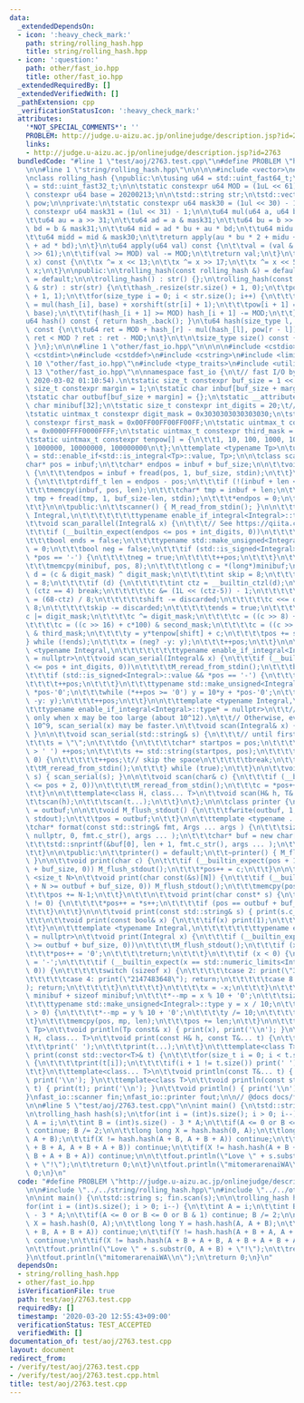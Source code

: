 ```yaml
---
data:
  _extendedDependsOn:
  - icon: ':heavy_check_mark:'
    path: string/rolling_hash.hpp
    title: string/rolling_hash.hpp
  - icon: ':question:'
    path: other/fast_io.hpp
    title: other/fast_io.hpp
  _extendedRequiredBy: []
  _extendedVerifiedWith: []
  _pathExtension: cpp
  _verificationStatusIcon: ':heavy_check_mark:'
  attributes:
    '*NOT_SPECIAL_COMMENTS*': ''
    PROBLEM: http://judge.u-aizu.ac.jp/onlinejudge/description.jsp?id=2763
    links:
    - http://judge.u-aizu.ac.jp/onlinejudge/description.jsp?id=2763
  bundledCode: "#line 1 \"test/aoj/2763.test.cpp\"\n#define PROBLEM \"http://judge.u-aizu.ac.jp/onlinejudge/description.jsp?id=2763\"\
    \n\n#line 1 \"string/rolling_hash.hpp\"\n\n\n\n#include <vector>\n#include <string>\n\
    \nclass rolling_hash {\npublic:\n\tusing u64 = std::uint_fast64_t;\n\tusing size_type\
    \ = std::uint_fast32_t;\n\n\tstatic constexpr u64 MOD = (1uL << 61) - 1;\n\tstatic\
    \ constexpr u64 base = 20200213;\n\n\tstd::string str;\n\tstd::vector<u64> hash_,\
    \ pow;\n\nprivate:\n\tstatic constexpr u64 mask30 = (1ul << 30) - 1;\n\tstatic\
    \ constexpr u64 mask31 = (1ul << 31) - 1;\n\n\tu64 mul(u64 a, u64 b) const {\n\
    \t\tu64 au = a >> 31;\n\t\tu64 ad = a & mask31;\n\t\tu64 bu = b >> 31;\n\t\tu64\
    \ bd = b & mask31;\n\t\tu64 mid = ad * bu + au * bd;\n\t\tu64 midu = mid >> 30;\n\
    \t\tu64 midd = mid & mask30;\n\t\treturn apply(au * bu * 2 + midu + (midd << 31)\
    \ + ad * bd);\n\t}\n\tu64 apply(u64 val) const {\n\t\tval = (val & MOD) + (val\
    \ >> 61);\n\t\tif(val >= MOD) val -= MOD;\n\t\treturn val;\n\t}\n\tsize_type xorshift(size_type\
    \ x) const {\n\t\tx ^= x << 13;\n\t\tx ^= x >> 17;\n\t\tx ^= x << 5;\n\t\treturn\
    \ x;\n\t}\n\npublic:\n\trolling_hash(const rolling_hash &) = default;\n\trolling_hash(rolling_hash&&)\
    \ = default;\n\n\trolling_hash() : str() {};\n\trolling_hash(const std::string\
    \ & str) : str(str) {\n\t\thash_.resize(str.size() + 1, 0);\n\t\tpow.resize(str.size()\
    \ + 1, 1);\n\t\tfor(size_type i = 0; i < str.size(); i++) {\n\t\t\thash_[i + 1]\
    \ = mul(hash_[i], base) + xorshift(str[i] + 1);\n\t\t\tpow[i + 1] = mul(pow[i],\
    \ base);\n\t\t\tif(hash_[i + 1] >= MOD) hash_[i + 1] -= MOD;\n\t\t}\n\t}\n\n\t\
    u64 hash() const { return hash_.back(); }\n\tu64 hash(size_type l, size_type r)\
    \ const {\n\t\tu64 ret = MOD + hash_[r] - mul(hash_[l], pow[r - l]);\n\t\treturn\
    \ ret < MOD ? ret : ret - MOD;\n\t}\n\t\n\tsize_type size() const { return str.size();\
    \ }\n};\n\n\n#line 1 \"other/fast_io.hpp\"\n\n\n\n#include <cstdio>\n#include\
    \ <cstdint>\n#include <cstddef>\n#include <cstring>\n#include <limits>\n#line\
    \ 10 \"other/fast_io.hpp\"\n#include <type_traits>\n#include <utility>\n#line\
    \ 13 \"other/fast_io.hpp\"\n\nnamespace fast_io {\n\t// fast I/O by rsk0315 (update:\
    \ 2020-03-02 01:10:54).\n\tstatic size_t constexpr buf_size = 1 << 17;\n\tstatic\
    \ size_t constexpr margin = 1;\n\tstatic char inbuf[buf_size + margin] = {};\n\
    \tstatic char outbuf[buf_size + margin] = {};\n\tstatic __attribute__((aligned(8)))\
    \ char minibuf[32];\n\tstatic size_t constexpr int_digits = 20;\t// 18446744073709551615\n\
    \tstatic uintmax_t constexpr digit_mask = 0x3030303030303030;\n\tstatic uintmax_t\
    \ constexpr first_mask = 0x00FF00FF00FF00FF;\n\tstatic uintmax_t constexpr second_mask\
    \ = 0x0000FFFF0000FFFF;\n\tstatic uintmax_t constexpr third_mask = 0x00000000FFFFFFFF;\n\
    \tstatic uintmax_t constexpr tenpow[] = {\n\t\t1, 10, 100, 1000, 10000, 100000,\
    \ 1000000, 10000000, 100000000\n\t};\n\ttemplate <typename Tp>\n\tusing enable_if_integral\
    \ = std::enable_if<std::is_integral<Tp>::value, Tp>;\n\n\tclass scanner {\n\t\t\
    char* pos = inbuf;\n\t\tchar* endpos = inbuf + buf_size;\n\n\t\tvoid M_read_from_stdin()\
    \ {\n\t\t\tendpos = inbuf + fread(pos, 1, buf_size, stdin);\n\t\t}\n\t\tvoid M_reread_from_stdin()\
    \ {\n\t\t\tptrdiff_t len = endpos - pos;\n\t\t\tif (!(inbuf + len <= pos)) return;\n\
    \t\t\tmemcpy(inbuf, pos, len);\n\t\t\tchar* tmp = inbuf + len;\n\t\t\tendpos =\
    \ tmp + fread(tmp, 1, buf_size-len, stdin);\n\t\t\t*endpos = 0;\n\t\t\tpos = inbuf;\n\
    \t\t}\n\n\tpublic:\n\t\tscanner() { M_read_from_stdin(); }\n\n\t\ttemplate <typename\
    \ Integral,\n\t\t\t\t\t\t\ttypename enable_if_integral<Integral>::type* = nullptr>\n\
    \t\tvoid scan_parallel(Integral& x) {\n\t\t\t// See https://qiita.com/rsk0315_h4x/items/17a9cb12e0de5fd918f4\n\
    \t\t\tif (__builtin_expect(endpos <= pos + int_digits, 0))\n\t\t\t\tM_reread_from_stdin();\n\
    \t\t\tbool ends = false;\n\t\t\ttypename std::make_unsigned<Integral>::type y\
    \ = 0;\n\t\t\tbool neg = false;\n\t\t\tif (std::is_signed<Integral>::value &&\
    \ *pos == '-') {\n\t\t\t\tneg = true;\n\t\t\t\t++pos;\n\t\t\t}\n\t\t\tdo {\n\t\
    \t\t\tmemcpy(minibuf, pos, 8);\n\t\t\t\tlong c = *(long*)minibuf;\n\t\t\t\tlong\
    \ d = (c & digit_mask) ^ digit_mask;\n\t\t\t\tint skip = 8;\n\t\t\t\tint shift\
    \ = 8;\n\t\t\t\tif (d) {\n\t\t\t\t\tint ctz = __builtin_ctzl(d);\n\t\t\t\t\tif\
    \ (ctz == 4) break;\n\t\t\t\t\tc &= (1L << (ctz-5)) - 1;\n\t\t\t\t\tint discarded\
    \ = (68-ctz) / 8;\n\t\t\t\t\tshift -= discarded;\n\t\t\t\t\tc <<= discarded *\
    \ 8;\n\t\t\t\t\tskip -= discarded;\n\t\t\t\t\tends = true;\n\t\t\t\t}\n\t\t\t\t\
    c |= digit_mask;\n\t\t\t\tc ^= digit_mask;\n\t\t\t\tc = ((c >> 8) + c*10) & first_mask;\n\
    \t\t\t\tc = ((c >> 16) + c*100) & second_mask;\n\t\t\t\tc = ((c >> 32) + c*10000)\
    \ & third_mask;\n\t\t\t\ty = y*tenpow[shift] + c;\n\t\t\t\tpos += skip;\n\t\t\t\
    } while (!ends);\n\t\t\tx = (neg? -y: y);\n\t\t\t++pos;\n\t\t}\n\n\t\ttemplate\
    \ <typename Integral,\n\t\t\t\t\t\t\ttypename enable_if_integral<Integral>::type*\
    \ = nullptr>\n\t\tvoid scan_serial(Integral& x) {\n\t\t\tif (__builtin_expect(endpos\
    \ <= pos + int_digits, 0))\n\t\t\t\tM_reread_from_stdin();\n\t\t\tbool neg = false;\n\
    \t\t\tif (std::is_signed<Integral>::value && *pos == '-') {\n\t\t\t\tneg = true;\n\
    \t\t\t\t++pos;\n\t\t\t}\n\t\t\ttypename std::make_unsigned<Integral>::type y =\
    \ *pos-'0';\n\t\t\twhile (*++pos >= '0') y = 10*y + *pos-'0';\n\t\t\tx = (neg?\
    \ -y: y);\n\t\t\t++pos;\n\t\t}\n\n\t\ttemplate <typename Integral,\n\t\t\t\t\t\
    \t\ttypename enable_if_integral<Integral>::type* = nullptr>\n\t\t// Use scan_parallel(x)\
    \ only when x may be too large (about 10^12).\n\t\t// Otherwise, even when x <=\
    \ 10^9, scan_serial(x) may be faster.\n\t\tvoid scan(Integral& x) { scan_parallel(x);\
    \ }\n\n\t\tvoid scan_serial(std::string& s) {\n\t\t\t// until first whitespace\n\
    \t\t\ts = \"\";\n\t\t\tdo {\n\t\t\t\tchar* startpos = pos;\n\t\t\t\twhile (*pos\
    \ > ' ') ++pos;\n\t\t\t\ts += std::string(startpos, pos);\n\t\t\t\tif (*pos !=\
    \ 0) {\n\t\t\t\t\t++pos;\t// skip the space\n\t\t\t\t\tbreak;\n\t\t\t\t}\n\t\t\
    \t\tM_reread_from_stdin();\n\t\t\t} while (true);\n\t\t}\n\n\t\tvoid scan(std::string&\
    \ s) { scan_serial(s); }\n\n\t\tvoid scan(char& c) {\n\t\t\tif (__builtin_expect(endpos\
    \ <= pos + 2, 0))\n\t\t\t\tM_reread_from_stdin();\n\t\t\tc = *pos++;\n\t\t\t++pos;\n\
    \t\t}\n\n\t\ttemplate<class H, class... T>\n\t\tvoid scan(H& h, T&... t) {\n\t\
    \t\tscan(h);\n\t\t\tscan(t...);\n\t\t}\n\t};\n\n\tclass printer {\n\t\tchar* pos\
    \ = outbuf;\n\n\t\tvoid M_flush_stdout() {\n\t\t\tfwrite(outbuf, 1, pos-outbuf,\
    \ stdout);\n\t\t\tpos = outbuf;\n\t\t}\n\n\t\ttemplate <typename ... Args>\n\t\
    \tchar* format(const std::string& fmt, Args ... args ) {\n\t\t\tsize_t len = std::snprintf(\
    \ nullptr, 0, fmt.c_str(), args ... );\n\t\t\tchar* buf = new char[len + 1];\n\
    \t\t\tstd::snprintf(&buf[0], len + 1, fmt.c_str(), args ... );\n\t\t\treturn std::move(buf);\n\
    \t\t}\n\n\tpublic:\n\t\tprinter() = default;\n\t\t~printer() { M_flush_stdout();\
    \ }\n\n\t\tvoid print(char c) {\n\t\t\tif (__builtin_expect(pos + 1 >= outbuf\
    \ + buf_size, 0)) M_flush_stdout();\n\t\t\t*pos++ = c;\n\t\t}\n\n\t\ttemplate\
    \ <size_t N>\n\t\tvoid print(char const(&s)[N]) {\n\t\t\tif (__builtin_expect(pos\
    \ + N >= outbuf + buf_size, 0)) M_flush_stdout();\n\t\t\tmemcpy(pos, s, N-1);\n\
    \t\t\tpos += N-1;\n\t\t}\n\t\t\n\t\tvoid print(char const* s) {\n\t\t\twhile (*s\
    \ != 0) {\n\t\t\t\t*pos++ = *s++;\n\t\t\t\tif (pos == outbuf + buf_size) M_flush_stdout();\n\
    \t\t\t}\n\t\t}\n\n\t\tvoid print(const std::string& s) { print(s.c_str()); }\n\
    \t\t\n\t\tvoid print(const bool& x) {\n\t\t\tif(x) print(1);\n\t\t\telse print(0);\n\
    \t\t}\n\n\t\ttemplate <typename Integral,\n\t\t\t\t\t\t\ttypename enable_if_integral<Integral>::type*\
    \ = nullptr>\n\t\tvoid print(Integral x) {\n\t\t\tif (__builtin_expect(pos + int_digits\
    \ >= outbuf + buf_size, 0))\n\t\t\t\tM_flush_stdout();\n\t\t\tif (x == 0) {\n\t\
    \t\t\t*pos++ = '0';\n\t\t\t\treturn;\n\t\t\t}\n\t\t\tif (x < 0) {\n\t\t\t\t*pos++\
    \ = '-';\n\t\t\t\tif (__builtin_expect(x == std::numeric_limits<Integral>::min(),\
    \ 0)) {\n\t\t\t\t\tswitch (sizeof x) {\n\t\t\t\t\tcase 2: print(\"32768\"); return;\n\
    \t\t\t\t\tcase 4: print(\"2147483648\"); return;\n\t\t\t\t\tcase 8: print(\"9223372036854775808\"\
    ); return;\n\t\t\t\t\t}\n\t\t\t\t}\n\t\t\t\tx = -x;\n\t\t\t}\n\t\t\tchar* mp =\
    \ minibuf + sizeof minibuf;\n\t\t\t*--mp = x % 10 + '0';\n\t\t\tsize_t len = 1;\n\
    \t\t\ttypename std::make_unsigned<Integral>::type y = x / 10;\n\t\t\twhile (y\
    \ > 0) {\n\t\t\t\t*--mp = y % 10 + '0';\n\t\t\t\ty /= 10;\n\t\t\t\t++len;\n\t\t\
    \t}\n\t\t\tmemcpy(pos, mp, len);\n\t\t\tpos += len;\n\t\t}\n\n\t\ttemplate <typename\
    \ Tp>\n\t\tvoid println(Tp const& x) { print(x), print('\\n'); }\n\t\t\n\t\ttemplate<class\
    \ H, class... T>\n\t\tvoid print(const H& h, const T&... t) {\n\t\t\tprint(h);\n\
    \t\t\tprint(' ');\n\t\t\tprint(t...);\n\t\t}\n\t\ttemplate<class T>\n\t\tvoid\
    \ print(const std::vector<T>& t) {\n\t\t\tfor(size_t i = 0; i < t.size(); i++)\
    \ {\n\t\t\t\tprint(t[i]);\n\t\t\t\tif(i + 1 != t.size()) print(' ');\n\t\t\t}\n\
    \t\t}\n\t\ttemplate<class... T>\n\t\tvoid println(const T&... t) { print(t...);\
    \ print('\\n'); }\n\t\ttemplate<class T>\n\t\tvoid println(const std::vector<T>&\
    \ t) { print(t); print('\\n'); }\n\t\tvoid println() { print('\\n'); }\n\t};\n\
    }\nfast_io::scanner fin;\nfast_io::printer fout;\n\n// @docs docs/fast_io.md\n\
    \n\n#line 5 \"test/aoj/2763.test.cpp\"\n\nint main() {\n\tstd::string s; fin.scan(s);\n\
    \n\trolling_hash hash(s);\n\tfor(int i = (int)s.size(); i > 0; i--) {\n\t\tint\
    \ A = i;\n\t\tint B = (int)s.size() - 3 * A;\n\t\tif(A <= 0 or B <= 0 or B & 1)\
    \ continue; B /= 2;\n\n\t\tlong long X = hash.hash(0, A);\n\t\tlong long Y = hash.hash(A,\
    \ A + B);\n\t\tif(X != hash.hash(A + B, A + B + A)) continue;\n\t\tif(Y != hash.hash(A\
    \ + B + A, A + B + A + B)) continue;\n\t\tif(X != hash.hash(A + B + A + B, A +\
    \ B + A + B + A)) continue;\n\n\t\tfout.println(\"Love \" + s.substr(0, A + B)\
    \ + \"!\");\n\t\treturn 0;\n\t}\n\tfout.println(\"mitomerarenaiWA\\n\");\n\treturn\
    \ 0;\n}\n"
  code: "#define PROBLEM \"http://judge.u-aizu.ac.jp/onlinejudge/description.jsp?id=2763\"\
    \n\n#include \"../../string/rolling_hash.hpp\"\n#include \"../../other/fast_io.hpp\"\
    \n\nint main() {\n\tstd::string s; fin.scan(s);\n\n\trolling_hash hash(s);\n\t\
    for(int i = (int)s.size(); i > 0; i--) {\n\t\tint A = i;\n\t\tint B = (int)s.size()\
    \ - 3 * A;\n\t\tif(A <= 0 or B <= 0 or B & 1) continue; B /= 2;\n\n\t\tlong long\
    \ X = hash.hash(0, A);\n\t\tlong long Y = hash.hash(A, A + B);\n\t\tif(X != hash.hash(A\
    \ + B, A + B + A)) continue;\n\t\tif(Y != hash.hash(A + B + A, A + B + A + B))\
    \ continue;\n\t\tif(X != hash.hash(A + B + A + B, A + B + A + B + A)) continue;\n\
    \n\t\tfout.println(\"Love \" + s.substr(0, A + B) + \"!\");\n\t\treturn 0;\n\t\
    }\n\tfout.println(\"mitomerarenaiWA\\n\");\n\treturn 0;\n}\n"
  dependsOn:
  - string/rolling_hash.hpp
  - other/fast_io.hpp
  isVerificationFile: true
  path: test/aoj/2763.test.cpp
  requiredBy: []
  timestamp: '2020-03-20 12:55:43+09:00'
  verificationStatus: TEST_ACCEPTED
  verifiedWith: []
documentation_of: test/aoj/2763.test.cpp
layout: document
redirect_from:
- /verify/test/aoj/2763.test.cpp
- /verify/test/aoj/2763.test.cpp.html
title: test/aoj/2763.test.cpp
---
```

